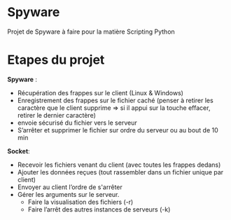 # Spyware
Projet de Spyware à faire pour la matière Scripting Python 

# Etapes du projet

**Spyware** : 
- Récupération des frappes sur le client (Linux & Windows)
- Enregistrement des frappes sur le fichier caché (penser à retirer les caractère que le client supprime => si il appui sur la touche effacer, retirer le dernier caractère)
- envoie sécurisé du fichier vers le serveur
- S’arrêter et supprimer le fichier sur ordre du serveur ou au bout de 10 min


**Socket**:
- Recevoir les fichiers venant du client (avec toutes les frappes dedans)
- Ajouter les données reçues (tout rassembler dans un fichier unique par client) 
- Envoyer au client l’ordre de s'arrêter
- Gérer les arguments sur le serveur.
  - Faire la visualisation des fichiers (-r)
  - Faire l’arrêt des autres instances de serveurs (-k)
